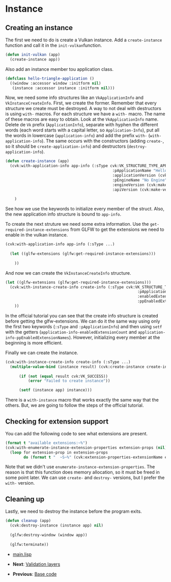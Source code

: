 
# Instance

## Creating an instance

The first we need to do is create a Vulkan instance. Add a `create-instance` function and call it in the `init-vulkan`function.

```lisp
(defun init-vulkan (app)
  (create-instance app))
```

Also add an instance member tou application class.

```lisp
(defclass hello-triangle-application ()
  ((window :accessor window :initform nil)
   (instance :accessor instance :initform nil)))
```

Now, we need some info structures like an `VkApplicationInfo` and `VkInstanceCreateInfo`. First, we create the former. Remember that every structure we create must be destroyed. A way to not deal with destructors is using `with-` macros. For each structure we have a `with-` macro. The name of these macros are easy to obtain. Look at the `VkApplicationInfo` name. Delete de `Vk` prefix (`ApplicationInfo`), separate with hyphen the different words (each word starts with a capital letter, so `Application-Info`), put all the words in lowercase (`application-info`) and add the prefix `with-` (`with-application-info`). The same occurs with the constructors (adding `create-`, so it should be `create-application-info`) and destructors (`destroy-application-info`).

```lisp
(defun create-instance (app)
  (cvk:with-application-info app-info (:sType cvk:VK_STRUCTURE_TYPE_APPLICATION_INFO
				                               :pApplicationName "Hello triangle"
				                               :applicationVersion (cvk:make-version 1 0 0)
				                               :pEngineName "No Engine"
				                               :engineVersion (cvk:make-version 1 0 0)
				                               :apiVersion (cvk:make-version 1 0 0)))
                                 
    )
```

See how we use the keywords to initialize every member of the struct. Also, the new application info structure is bound to `app-info`.

To create the next struture we need some extra information. Use the `get-required-instance-extensions` from GLFW to get the extensions we need to enable in the vulkan instance.

```lisp
(cvk:with-application-info app-info (:sType ...)
                                      
  (let ((glfw-extensions (glfw:get-required-instance-extensions)))
    
    ))                     
```

And now we can create the `VkInstanceCreateInfo` structure.

```lisp
(let ((glfw-extensions (glfw:get-required-instance-extensions)))
  (cvk:with-instance-create-info create-info (:sType cvk:VK_STRUCTURE_TYPE_INSTANCE_CREATE_INFO
						                                  :pApplicationInfo app-info
						                                  :enabledExtensionCount (length glfw-extensions)
						                                  :ppEnabledExtensionNames glfw-extensions)
    ))
```

In the official tutorial you can see that the create info structure is created before getting the glfw-extensions. We can do it the same way using only the first two keywords (`:sType` and `:pApplicationInfo`) and then using `setf` with the getters (`application-info-enabledExtensionCount` and `application-info-ppEnabledExtensionNames`). However, initializing every member at the beginning is more efficient. 

Finally we can create the instance.

```lisp
(cvk:with-instance-create-info create-info (:sType ...)
  (multiple-value-bind (instance result) (cvk:create-instance create-info nil)
	  
	  (if (not (equal result cvk:VK_SUCCESS))
	      (error "Failed to create instance"))

	  (setf (instance app) instance)))
```

There is a `with-instance` macro that works exactly the same way that the others. But, we are going to follow the steps of the official tutorial. 

## Checking for extension support

You can add the following code to see what extensions are present.

```lisp
(format t "available extensions:~%")
(cvk:with-enumerate-instance-extension-properties extension-props (nil)
  (loop for extension-prop in extension-props
        do (format t "  ~S~%" (cvk:extension-properties-extensionName extension-prop))))
```

Note that we didn't use `enumerate-instance-extension-properties`. The reason is that this function does memory allocation, so it must be freed in some point later. We can use `create-` and `destroy-` versions, but I prefer the `with-` version.

## Cleaning up

Lastly, we need to destroy the instance before the program exits. 

```lisp
(defun cleanup (app)
  (cvk:destroy-instance (instance app) nil)
  
  (glfw:destroy-window (window app))
  
  (glfw:terminate))
```

* [main.lisp](https://github.com/Hectarea1996/common-vulkan-guide/blob/main/code-guide/instance.lisp)

* **Next**: [Validation layers](https://hectarea1996.github.io/common-vulkan/guide/validation-layers.html)
* **Previous**: [Base code](https://hectarea1996.github.io/common-vulkan/guide/base-code.html)
